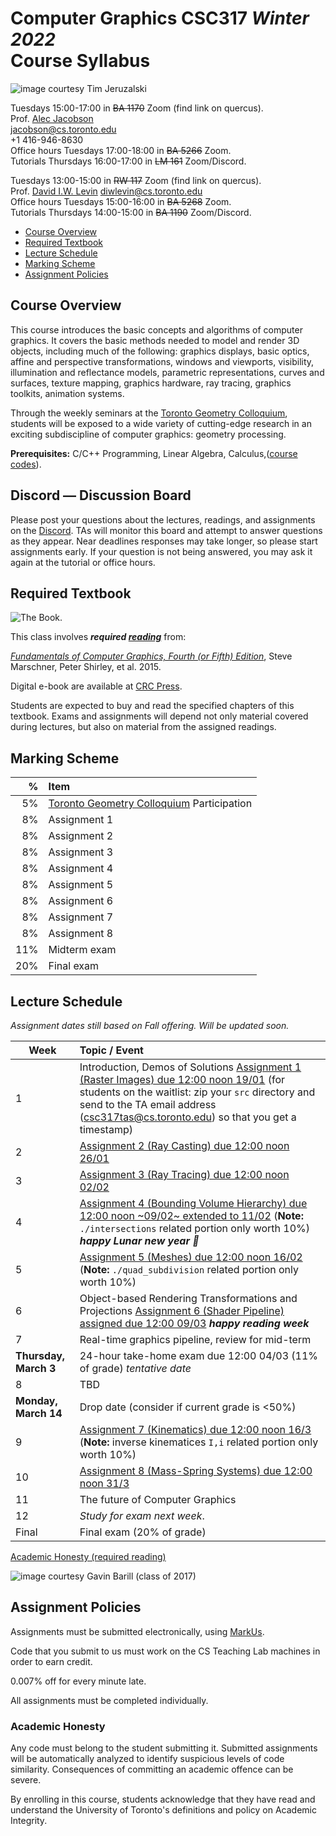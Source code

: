 # Computer Graphics CSC317 _Winter 2022_ <br> Course Syllabus

![_image courtesy Tim Jeruzalski_](images/bunny-rigid-body.gif)

Tuesdays 15:00-17:00 in ~~BA 1170~~ Zoom (find link on quercus).  
Prof. [Alec Jacobson](http://www.cs.toronto.edu/~jacobson/)  
jacobson@cs.toronto.edu  
+1 416-946-8630  
Office hours Tuesdays 17:00-18:00 in ~~BA 5266~~ Zoom.  
Tutorials Thursdays 16:00-17:00 in ~~LM 161~~ Zoom/Discord.

Tuesdays 13:00-15:00 in ~~RW 117~~ Zoom (find link on quercus).  
Prof. [David I.W. Levin](http://142.93.146.228/researchdb/)
diwlevin@cs.toronto.edu      
Office hours Tuesdays 15:00-16:00 in ~~BA 5268~~ Zoom.  
Tutorials Thursdays 14:00-15:00 in ~~BA 1190~~ Zoom/Discord.

- [Course Overview](#courseoverview)
- [Required Textbook](#required-textbook)
- [Lecture Schedule](#lectureschedule)
- [Marking Scheme](#markingscheme)
- [Assignment Policies](#assignmentpolicies)

## Course Overview

This course introduces the basic concepts and algorithms of computer graphics.
It covers the basic methods needed to model and render 3D objects, including
much of the following: graphics displays, basic optics, affine and
perspective transformations, windows and viewports, visibility,
illumination and reflectance models, parametric representations, curves and surfaces, texture mapping, graphics
hardware, ray tracing, graphics toolkits, animation systems.

Through the weekly seminars at the [Toronto Geometry Colloquium](https://toronto-geometry-colloquium.github.io/), students will be exposed to a wide variety of cutting-edge research in an exciting subdiscipline of computer graphics: geometry processing. 

**Prerequisites:** C/C++ Programming, Linear Algebra, Calculus,([course
codes](https://fas.calendar.utoronto.ca/course/csc418h1)).

## Discord — Discussion Board

Please post your questions about the lectures, readings, and assignments on the
[Discord](https://discord.gg/GDeEqqBXMT). TAs will monitor
this board and attempt to answer questions as they appear. Near deadlines
responses may take longer, so please start assignments early. If your question
is not being answered, you may ask it again at the tutorial or office hours.


## Required Textbook

![The Book.](https://www.cs.cornell.edu/~srm/fcg4/K22616_cover-300.jpg)

This class involves  **_required [reading](https://en.wikipedia.org/wiki/Reading)_** from:

[_Fundamentals of Computer Graphics, Fourth (or Fifth)
Edition_](https://www.cs.cornell.edu/~srm/fcg4/), Steve Marschner, Peter Shirley,
et al. 2015.

Digital e-book are available at [CRC
Press](https://www.routledge.com/Fundamentals-of-Computer-Graphics/Marschner-Shirley/p/book/9780367505035).

Students are expected to buy and read the specified chapters of this textbook.
Exams and assignments will depend not only material covered during lectures,
but also on material from the assigned readings.

## Marking Scheme

| % | Item |
| ----: | :-------------- |
| 5% | [Toronto Geometry Colloquium](https://toronto-geometry-colloquium.github.io/) Participation |
| 8% | Assignment 1 | 
| 8% | Assignment 2 | 
| 8% | Assignment 3 | 
| 8% | Assignment 4 | 
| 8% | Assignment 5 | 
| 8% | Assignment 6 | 
| 8% | Assignment 7 | 
| 8% | Assignment 8 | 
| 11% | Midterm exam |
| 20% | Final exam |

## Lecture Schedule

_Assignment dates still based on Fall offering. Will be updated soon._

| Week | Topic / Event |
| ---- | :------------ |
| 1    | Introduction, Demos of Solutions [Assignment 1 (Raster Images) due 12:00 noon 19/01](https://github.com/alecjacobson/computer-graphics-raster-images) (for students on the waitlist: zip your `src` directory and send to the TA email address (csc317tas@cs.toronto.edu) so that you get a timestamp)
| 2    | [Assignment 2 (Ray Casting) due 12:00 noon 26/01](https://github.com/alecjacobson/computer-graphics-ray-casting)
| 3    | [Assignment 3 (Ray Tracing) due 12:00 noon 02/02](https://github.com/alecjacobson/computer-graphics-ray-tracing)
| 4    | [Assignment 4 (Bounding Volume Hierarchy) due 12:00 noon ~09/02~ extended to 11/02](https://github.com/alecjacobson/computer-graphics-bounding-volume-hierarchy) (**Note:** `./intersections` related portion only worth 10%) **_happy Lunar new year 🐅_**
| 5    | [Assignment 5 (Meshes) due 12:00 noon 16/02](https://github.com/alecjacobson/computer-graphics-meshes) (**Note:** `./quad_subdivision` related portion only worth 10%) 
| 6    | Object-based Rendering Transformations and Projections [Assignment 6 (Shader Pipeline) assigned due 12:00 09/03](https://github.com/alecjacobson/computer-graphics-shader-pipeline) **_happy reading week_**
| 7    | Real-time graphics pipeline, review for mid-term
| **Thursday, March 3** | 24-hour take-home exam due 12:00 04/03 (11% of grade) _tentative date_
| 8    | TBD
| **Monday, March 14** | Drop date (consider if current grade is <50%)
| 9    | [Assignment 7 (Kinematics) due 12:00 noon 16/3](https://github.com/alecjacobson/computer-graphics-kinematics) (**Note:** inverse kinematices `I,i` related portion only worth 10%)
| 10   | [Assignment 8 (Mass-Spring Systems) due 12:00 noon 31/3](https://github.com/alecjacobson/computer-graphics-mass-spring-systems) <!-- Course Evaluations Nov. 20 - Dec 7 --> |
| 11   | The future of Computer Graphics
| 12   | _Study for exam next week_.
| Final | Final exam (20% of grade)

[Academic Honesty (required reading)](#academichonesty)

![_image courtesy Gavin Barill (class of 2017)_](images/gavin-barill-snowglobe.jpg)

## Assignment Policies

Assignments must be submitted electronically, using [MarkUs](https://markus.teach.cs.toronto.edu/2022-01).

Code that you submit to us must work on the CS Teaching Lab machines in order to earn credit.

0.007% off for every minute late.

All assignments must be completed individually.

### Academic Honesty

Any code must belong to the student submitting it. Submitted assignments will
be automatically analyzed to identify suspicious levels of code similarity.
Consequences of committing an academic offence can be severe.

By enrolling in this course, students acknowledge that they have read and understand the University of Toronto's definitions and policy on Academic Integrity. 
